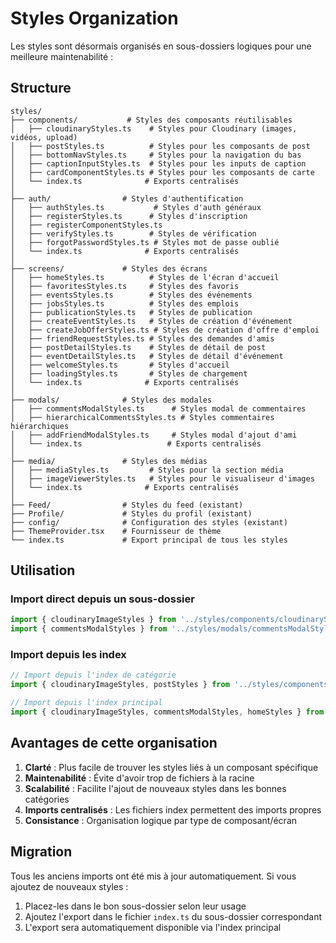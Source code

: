 # Styles Organization

Les styles sont désormais organisés en sous-dossiers logiques pour une meilleure maintenabilité :

## Structure

```
styles/
├── components/           # Styles des composants réutilisables
│   ├── cloudinaryStyles.ts    # Styles pour Cloudinary (images, vidéos, upload)
│   ├── postStyles.ts          # Styles pour les composants de post
│   ├── bottomNavStyles.ts     # Styles pour la navigation du bas
│   ├── captionInputStyles.ts  # Styles pour les inputs de caption
│   ├── cardComponentStyles.ts # Styles pour les composants de carte
│   └── index.ts              # Exports centralisés
│
├── auth/                # Styles d'authentification
│   ├── authStyles.ts           # Styles d'auth généraux
│   ├── registerStyles.ts      # Styles d'inscription
│   ├── registerComponentStyles.ts
│   ├── verifyStyles.ts        # Styles de vérification
│   ├── forgotPasswordStyles.ts # Styles mot de passe oublié
│   └── index.ts              # Exports centralisés
│
├── screens/             # Styles des écrans
│   ├── homeStyles.ts          # Styles de l'écran d'accueil
│   ├── favoritesStyles.ts     # Styles des favoris
│   ├── eventsStyles.ts        # Styles des événements
│   ├── jobsStyles.ts          # Styles des emplois
│   ├── publicationStyles.ts   # Styles de publication
│   ├── createEventStyles.ts   # Styles de création d'événement
│   ├── createJobOfferStyles.ts # Styles de création d'offre d'emploi
│   ├── friendRequestStyles.ts # Styles des demandes d'amis
│   ├── postDetailStyles.ts    # Styles de détail de post
│   ├── eventDetailStyles.ts   # Styles de détail d'événement
│   ├── welcomeStyles.ts       # Styles d'accueil
│   ├── loadingStyles.ts       # Styles de chargement
│   └── index.ts              # Exports centralisés
│
├── modals/              # Styles des modales
│   ├── commentsModalStyles.ts      # Styles modal de commentaires
│   ├── hierarchicalCommentsStyles.ts # Styles commentaires hiérarchiques
│   ├── addFriendModalStyles.ts     # Styles modal d'ajout d'ami
│   └── index.ts                   # Exports centralisés
│
├── media/               # Styles des médias
│   ├── mediaStyles.ts         # Styles pour la section média
│   ├── imageViewerStyles.ts   # Styles pour le visualiseur d'images
│   └── index.ts              # Exports centralisés
│
├── Feed/                # Styles du feed (existant)
├── Profile/             # Styles du profil (existant)
├── config/              # Configuration des styles (existant)
├── ThemeProvider.tsx    # Fournisseur de thème
└── index.ts             # Export principal de tous les styles
```

## Utilisation

### Import direct depuis un sous-dossier
```typescript
import { cloudinaryImageStyles } from '../styles/components/cloudinaryStyles';
import { commentsModalStyles } from '../styles/modals/commentsModalStyles';
```

### Import depuis les index
```typescript
// Import depuis l'index de catégorie
import { cloudinaryImageStyles, postStyles } from '../styles/components';

// Import depuis l'index principal
import { cloudinaryImageStyles, commentsModalStyles, homeStyles } from '../styles';
```

## Avantages de cette organisation

1. **Clarté** : Plus facile de trouver les styles liés à un composant spécifique
2. **Maintenabilité** : Évite d'avoir trop de fichiers à la racine
3. **Scalabilité** : Facilite l'ajout de nouveaux styles dans les bonnes catégories
4. **Imports centralisés** : Les fichiers index permettent des imports propres
5. **Consistance** : Organisation logique par type de composant/écran

## Migration

Tous les anciens imports ont été mis à jour automatiquement. Si vous ajoutez de nouveaux styles :

1. Placez-les dans le bon sous-dossier selon leur usage
2. Ajoutez l'export dans le fichier `index.ts` du sous-dossier correspondant
3. L'export sera automatiquement disponible via l'index principal 